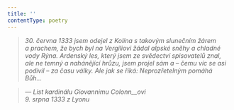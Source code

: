 ```yaml
---
title: ''
contentType: poetry
---
```


<section>

> 

> 

> 

> _30\. června 1333 jsem odejel z Kolína s takovým slunečním žárem a prachem, že bych byl na Vergiliovi žádal alpské sněhy a chladné vody Rýna. Ardenský les, který jsem ze svědectví spisovatelů znal, ale ne temný a nahánějící hrůzu, jsem projel sám a – čemu víc se asi podivil – za času války. Ale jak se říká: Neprozřetelným pomáhá Bůh…_

> _— List kardinálu Giovannimu Colonn__ovi  
> 9\. srpna 1333 z Lyonu_

</section>
